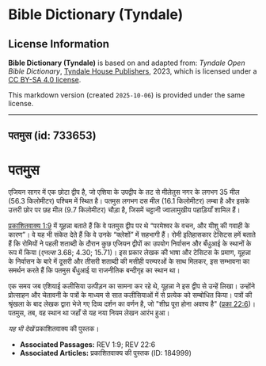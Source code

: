 # Bible Dictionary (Tyndale)

## License Information

**Bible Dictionary (Tyndale)** is based on and adapted from: _Tyndale Open Bible Dictionary_, [Tyndale House Publishers](https://tyndaleopenresources.com/), 2023, which is licensed under a [CC BY-SA 4.0 license](https://creativecommons.org/licenses/by-sa/4.0/legalcode.en).

This markdown version (created `2025-10-06`) is provided under the same license.



--------------------------------

## पतमुस (id: 733653)

पतमुस
=====

एजियन सागर में एक छोटा द्वीप है, जो एशिया के उपद्वीप के तट से मीलेतुस नगर के लगभग 35 मील (56\.3 किलोमीटर) पश्चिम में स्थित है। पतमुस लगभग दस मील (16\.1 किलोमीटर) लम्बा है और इसके उत्तरी छोर पर छह मील (9\.7 किलोमीटर) चौड़ा है, जिसमें चट्टानी ज्वालामुखीय पहाड़ियाँ शामिल हैं।

[प्रकाशितवाक्य 1:9](https://ref.ly/Rev1:9) में यूहन्ना बताते हैं कि वे पतमुस द्वीप पर थे “परमेश्वर के वचन, और यीशु की गवाही के कारण”। वे यह भी संकेत देते हैं कि वे उनके “क्लेशों” में सहभागी हैं। रोमी इतिहासकार टेसिटस हमें बताते हैं कि रोमियों ने पहली शताब्दी के दौरान कुछ एजियन द्वीपों का उपयोग निर्वासन और बँधुआई के स्थानों के रूप में किया (*एनल्स* 3\.68; 4\.30; 15\.71\)। इस प्रकार लेखक की भाषा और टेसिटस के प्रमाण, यूहन्ना के निर्वासन के बारे में दूसरी और तीसरी शताब्दी की मसीही परम्परओं के साथ मिलकर, इस सम्भावना का समर्थन करते हैं कि पतमुस बँधुआई या राजनीतिक बन्दीगृह का स्थान था।

एक समय जब एशियाई कलीसिया उत्पीड़न का सामना कर रहे थे, यूहन्ना ने इस द्वीप से उन्हें लिखा। उन्होंने प्रोत्साहन और चेतावनी के पत्रों के माध्यम से सात कलीसियाओं में से प्रत्येक को सम्बोधित किया। पत्रों की श्रृंखला के बाद लेखक द्वारा भेजे गए दिव्य दर्शन का वर्णन है, जो "शीघ्र पूरा होना अवश्य है" ([प्रका 22:6](https://ref.ly/Rev22:6))। पतमुस, तब, वह स्थान था जहाँ से यह नया नियम लेखन आरंभ हुआ।

*यह भी देखें* प्रकाशितवाक्य की पुस्तक।

* **Associated Passages:** REV 1:9; REV 22:6
* **Associated Articles:** प्रकाशितवाक्य की पुस्तक (ID: 184999)

